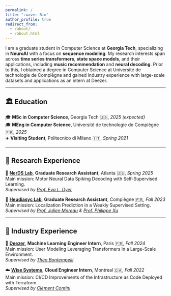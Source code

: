 ```yaml
---
permalink: /
title: ":wave: Bio"
author_profile: true
redirect_from: 
  - /about/
  - /about.html
---
```


I am a graduate student in Computer Science at **Georgia Tech**, specializing in **NeuroAI** with a focus on **sequence modeling**. My research interests span across **time series transformers**, **state space models**, and their applications, including **music recommendation** and **neural decoding**. Prior to this, I obtained a degree in Computer Science at Université de technologie de Compiègne and gained industry experience with large-scale datasets and applications as an intern at Deezer.

---
## :classical_building: Education  
:mortar_board: **MSc in Computer Science**, Georgia Tech :us:, *2025 (expected)*  
:mortar_board: **MEng in Computer Science**, Université de technologie de Compiègne :fr:, *2025*  
:airplane: **Visiting Student**, Politecnico di Milano :it:, *Spring 2021*  

---
## :microscope: Research Experience
:brain: **[NerDS Lab](https://dyerlab.gatech.edu/)**, **Graduate Research Assistant**, Atlanta :us:, *Spring 2025*  
Main mission: Motor Neural Data Spiking Decoding with Self-Supervised Learning.  
*Supervised by [Prof. Eva L. Dyer](https://scholar.google.com/citations?user=Sb_jcHcAAAAJ&hl)*

:round_pushpin: **[Heudiasyc Lab](https://www.hds.utc.fr/en/)**, **Graduate Research Assistant**, Compiègne :fr:, *Fall 2023*  
Main mission: Localization Prediction in a Weakly Supervised Setting.  
*Supervised by [Prof. Julien Moreau](https://www.hds.utc.fr/~moreajul/dokuwiki/) & [Prof. Philippe Xu](https://perso.ensta-paris.fr/~philippe.xu/)*

---
## :briefcase: Industry Experience
:musical_note: **[Deezer](https://www.deezer.com/)**, **Machine Learning Engineer Intern**, Paris :fr:, *Fall 2024*  
Main mission: User Modeling Leveraging Transformers in a Large-Scale Environment.  
*Supervised by [Théo Bontempelli](https://scholar.google.com/citations?user=7wlFpDwAAAAJ&hl)*

:cloud: **[Wise Systems](https://www.wisesystems.com/)**, **Cloud Engineer Intern**, Montreal :canada:, *Fall 2022*  
Main mission: CI/CD Improvements of the Infrastructure as Code Deployed with Terraform.  
*Supervised by [Clément Contini](https://www.linkedin.com/in/clement-contini/?locale=en_US)*

